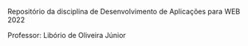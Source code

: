 Repositório da disciplina de Desenvolvimento de Aplicações para WEB 2022

Professor: Libório de Oliveira Júnior